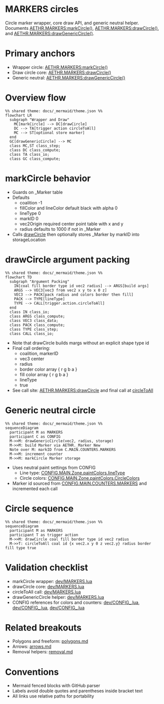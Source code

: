 # MARKERS circles

Circle marker wrapper, core draw API, and generic neutral helper. Documents [AETHR.MARKERS:markCircle()](../../dev/MARKERS.lua:229), [AETHR.MARKERS:drawCircle()](../../dev/MARKERS.lua:269), and [AETHR.MARKERS:drawGenericCircle()](../../dev/MARKERS.lua:299).

# Primary anchors

- Wrapper circle: [AETHR.MARKERS:markCircle()](../../dev/MARKERS.lua:229)
- Draw circle core: [AETHR.MARKERS:drawCircle()](../../dev/MARKERS.lua:269)
- Generic neutral: [AETHR.MARKERS:drawGenericCircle()](../../dev/MARKERS.lua:299)

# Overview flow

```mermaid
%% shared theme: docs/_mermaid/theme.json %%
flowchart LR
  subgraph "Wrapper and Draw"
    MC[markCircle] --> DC[drawCircle]
    DC --> TA[trigger action circleToAll]
    MC --> ST[optional store marker]
  end
  GC[drawGenericCircle] --> MC
  class MC,ST class_step;
  class DC class_compute;
  class TA class_io;
  class GC class_compute;
```

# markCircle behavior

- Guards on _Marker table
- Defaults
  - coalition -1
  - fillColor and lineColor default black with alpha 0
  - lineType 0
  - markID 0
  - vec2Origin required center point table with x and y
  - radius defaults to 1000 if not in _Marker
- Calls [drawCircle](../../dev/MARKERS.lua:269) then optionally stores _Marker by markID into storageLocation

# drawCircle argument packing

```mermaid
%% shared theme: docs/_mermaid/theme.json %%
flowchart TD
  subgraph "Argument Packing"
    IN[coal fill border type id vec2 radius] --> ARGS[build args]
    ARGS --> VEC3[vec3 from vec2 x y to x 0 z]
    VEC3 --> PACK[pack radius and colors border then fill]
    PACK --> TYPE[lineType]
    TYPE --> CALL[trigger.action.circleToAll]
  end
  class IN class_io;
  class ARGS class_compute;
  class VEC3 class_data;
  class PACK class_compute;
  class TYPE class_step;
  class CALL class_io;
```

- Note that drawCircle builds margs without an explicit shape type id
- Final call ordering:
  - coalition, markerID
  - vec3 center
  - radius
  - border color array { r g b a }
  - fill color array { r g b a }
  - lineType
  - true
- See call site: [AETHR.MARKERS:drawCircle](../../dev/MARKERS.lua:269) and final call at [circleToAll](../../dev/MARKERS.lua:286)

# Generic neutral circle

```mermaid
%% shared theme: docs/_mermaid/theme.json %%
sequenceDiagram
  participant M as MARKERS
  participant C as CONFIG
  M->>M: drawGenericCircle(vec2, radius, storage)
  M->>M: build Marker via AETHR._Marker New
  Note over M: markID from C.MAIN.COUNTERS.MARKERS
  M->>M: increment counter
  M->>M: markCircle Marker storage
```

- Uses neutral paint settings from CONFIG
  - Line type: [CONFIG.MAIN.Zone.paintColors.lineType](../../dev/CONFIG_.lua:317)
  - Circle colors: [CONFIG.MAIN.Zone.paintColors.CircleColors](../../dev/CONFIG_.lua:312)
- Marker id sourced from [CONFIG.MAIN.COUNTERS.MARKERS](../../dev/CONFIG_.lua:192) and incremented each call

# Circle sequence

```mermaid
%% shared theme: docs/_mermaid/theme.json %%
sequenceDiagram
  participant M as MARKERS
  participant T as trigger action
  M->>M: drawCircle coal fill border type id vec2 radius
  M->>T: circleToAll coal id {x vec2.x y 0 z vec2.y} radius border fill type true
```

# Validation checklist

- markCircle wrapper: [dev/MARKERS.lua](../../dev/MARKERS.lua:229)
- drawCircle core: [dev/MARKERS.lua](../../dev/MARKERS.lua:269)
- circleToAll call: [dev/MARKERS.lua](../../dev/MARKERS.lua:286)
- drawGenericCircle helper: [dev/MARKERS.lua](../../dev/MARKERS.lua:299)
- CONFIG references for colors and counters: [dev/CONFIG_.lua](../../dev/CONFIG_.lua:192), [dev/CONFIG_.lua](../../dev/CONFIG_.lua:312), [dev/CONFIG_.lua](../../dev/CONFIG_.lua:317)

# Related breakouts

- Polygons and freeform: [polygons.md](./polygons.md)
- Arrows: [arrows.md](./arrows.md)
- Removal helpers: [removal.md](./removal.md)

# Conventions

- Mermaid fenced blocks with GitHub parser
- Labels avoid double quotes and parentheses inside bracket text
- All links use relative paths for portability